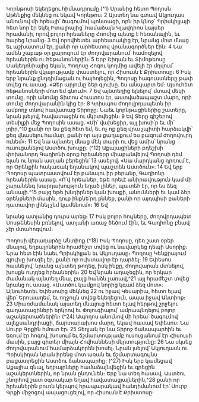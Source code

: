 
Կորնթոսի եկեղեցու հիմնադրումը
(^1) Սրանից հետո Պողոսն Աթենքից մեկնեց ու եկավ Կորնթոս։ 2 Այստեղ նա գտավ Ակյուղաս անունով մի հրեայի՝
ծագումով պոնտացի, որն իր կնոջ՝ Պրիսկիլլայի հետ նոր էր եկել Իտալիայից՝ համաձայն Կլավդիոս կայսեր հրամանի,
որով բոլոր հրեաները Հռոմից պետք է հեռանային, եւ հարեց նրանց։ 3 Եվ որովհետեւ արհեստակից էր, նրանց մոտ մնաց
եւ աշխատում էր, քանի որ արհեստով վրանագործներ էին։ 4 Նա ամեն շաբաթ օր քարոզում էր ժողովարանում՝
համոզելով հրեաներին ու հեթանոսներին։ 5 Երբ Շիղան եւ Տիմոթեոսը Մակեդոնիայից եկան, Պողոսը Հոգու կողմից
ավելի էր մղվում՝ հրեաներին վկայությամբ փաստելու, որ Հիսուսն է Քրիստոսը։ 6 Իսկ երբ նրանք ընդդիմացան ու
հայհոյեցին, Պողոսը հագուստները թափ տվեց ու ասաց. «Ձեր արյունը ձեր գլուխը. ես անպարտ եմ։ Այսուհետ
հեթանոսների մոտ եմ գնում»։ 7 Եվ այնտեղից ելնելով՝ մտավ մեկի տունը, որի անունը Տիտոս Հուստոս էր,
աստվածապաշտ մարդ, որի տունը ժողովարանին կից էր։ 8 Կրիսպոս ժողովրդապետն իր ամբողջ տնով հավատաց
Տիրոջը։ Նաեւ կորնթացիներից շատերը, նրան լսելով, հավատացին ու մկրտվեցին։ 9 Եվ Տերը գիշերով տեսիլքի մեջ
Պողոսին ասաց. «Մի՛ վախեցիր, այլ խոսի՛ր եւ մի՛ լռիր,^10 քանի որ ես քեզ հետ եմ, եւ ոչ ոք քեզ վրա չպիտի հարձակվի՝
քեզ վնասելու համար, քանի որ այս քաղաքում ես բազում ժողովուրդ ունեմ»։ 11 Եվ նա այնտեղ մնաց մեկ տարի ու վեց
ամիս՝ նրանց ուսուցանելով Աստծու խոսքը։
(^12) Աքայացիների բդեշխի փոխանորդ Գաղիոնի օրոք հրեաները միաբանվելով Պողոսի դեմ ելան ու նրան ատյան
բերեցին՝ 13 ասելով. «Սա մարդկանց դրդում է, որ Օրենքին հակառակ եղանակով պաշտեն Աստծուն»։ 14 Եվ երբ Պողոսը
պատրաստվում էր բանալու իր բերանը, Գաղիոնը հրեաներին ասաց. «Ո՛վ հրեաներ, եթե որեւէ անիրավություն կամ մի
չարանենգ խարդախություն եղած լիներ, պատեհ էր, որ ես ձեզ անսայի.^15 բայց եթե խնդիրներ կան խոսքի, անունների
եւ կամ ձեր օրենքների մասին, դուք ինքնե՛րդ քննեք, քանի որ այդպիսի բաների դատավոր լինել չեմ կամենում»։ 16 Եվ


նրանց ատյանից դուրս արեց։ 17 Իսկ բոլոր հույները, ժողովրդապետ Սոսթենեսին բռնելով, ատյանի առաջ ծեծում էին,
եւ Գաղիոնը բնավ չէր մտահոգվում։

Պողոսի վերադարձը Անտիոք
(^18) Իսկ Պողոսը, դեռ շատ օրեր մնալով, եղբայրներին հրաժեշտ տվեց ու նավարկեց դեպի Ասորիք։ Նրա հետ էին նաեւ
Պրիսկիլլան եւ Ակյուղասը։ Պողոսը Կենքրայում գլուխը խուզել էր, քանի որ ուխտավոր էր դարձել։ 19 Եփեսոս հասնելով՝
նրանց այնտեղ թողեց, իսկ ինքը, ժողովարան մտնելով, խոսքն ուղղեց հրեաներին։ 20 Եվ նրան աղաչեցին, որ երկար
ժամանակ այնտեղ մնա, բայց հանձն չառավ,^21 այլ հրաժեշտ տվեց նրանց ու ասաց. «Աստծու կամքով նորից կգամ ձեզ
մոտ»։ Այնուհետեւ Եփեսոսից մեկնեց 22 ու իջավ Կեսարիա, հետո ելավ վեր՝ Երուսաղեմ, եւ ողջույն տվեց եկեղեցուն,
ապա իջավ Անտիոք։ 23 Միառժամանակ այստեղ մնալուց հետո ելավ հերթով շրջելու գաղատացիների երկրով եւ
Փռյուգիայով՝ ամրապնդելով բոլոր աշակերտածներին։
(^24) Ապողոս անունով մի հրեա՝ ծագումով ալեքսանդրիացի, ճարտարախոս մարդ, եկավ հասավ Եփեսոս։ Նա Սուրբ
Գրքին հմուտ էր։ 25 Տեղյակ էր նա Տիրոջ ճանապարհին եւ եռում էր հոգով, խոսում եւ ճշմարտությամբ ուսուցանում էր
Հիսուսի մասին, բայց գիտեր միայն Հովհաննեսի մկրտությունը։ 26 Նա սկսեց ժողովարանում համարձակորեն խոսել։
Նրան լսելով՝ Ակյուղասն ու Պրիսկիղան նրան իրենց մոտ առան եւ ճշմարտագույնս բացատրեցին Աստծու ճանապարհը։
(^27) Իսկ երբ կամեցավ Աքայիա գնալ, եղբայրները համաձայնվեցին եւ գրեցին աշակերտներին, որ նրան ընդունեն։ Երբ նա
տեղ հասավ, Աստծու շնորհով շատ օգտակար եղավ հավատացյալներին,^28 քանի որ հրեաներին բուռն կերպով
հրապարակավ հանդիմանում էր՝ Սուրբ Գրքի միջոցով ապացուցելով, որ Հիսուսն է Քրիստոսը։
